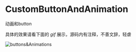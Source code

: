 # CustomButtonAndAnimation

动画和button

具体的效果请看下面的 _gif_ 展示，源码内有注释，不善文辞，轻虐

![buttons&Animations](https://ooo.0o0.ooo/2016/03/16/56e90de9446e8.gif)
